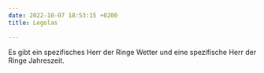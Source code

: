 ```yaml
---
date: 2022-10-07 18:53:15 +0200
title: Legolas

---
```

Es gibt ein spezifisches Herr der Ringe Wetter und eine spezifische Herr der Ringe Jahreszeit. 